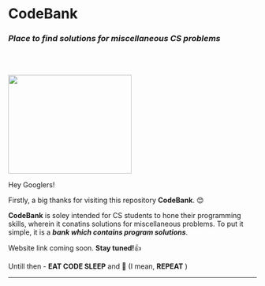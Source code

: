 # CodeBank 
### _Place to find solutions for miscellaneous CS problems_
<br>
<br>


<img src="https://github.com/Ajayvardhanreddy/first-code/blob/master/PinClipart.com_maintenance-clipart_24023.png" 
width="250" height="200"/>


Hey Googlers!

Firstly, a big thanks for visiting this repository **CodeBank**. :blush:

**CodeBank** is soley intended for CS students to hone their programming skills, wherein it conatins solutions for miscellaneous problems. To put it simple, it is a **_bank which contains program solutions_**.

Website link coming soon. 
**Stay tuned!**:thumbsup: 

Untill then - 
**EAT CODE SLEEP** and :repeat: (I mean, 
**REPEAT** )



---


